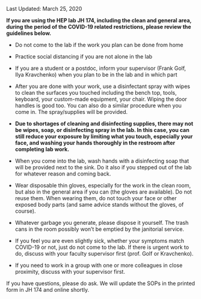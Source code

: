 Last Updated: March 25, 2020

**If you are using the HEP lab JH 174, including the clean and general area, during the period of the COVID-19 related restrictions, please review the guidelines below.**

 - Do not come to the lab if the work you plan can be done from home

 - Practice social distancing if you are not alone in the lab

 - If you are a student or a postdoc, inform your supervisor (Frank Golf, Ilya Kravchenko) when you plan to be in the lab and in which part

 - After you are done with your work, use a disinfectant spray with wipes to clean the surfaces you touched including the bench top, tools, keyboard, your custom-made equipment, your chair. Wiping the door handles is good too. You can also do a similar procedure when you come in. The spray/supplies will be provided.

 - **Due to shortages of cleaning and disinfecting supplies, there may not be wipes, soap, or disinfecting spray in the lab. In this case, you can still reduce your exposure by limiting what you touch, especially your face, and washing your hands thoroughly in the restroom after completing lab work.**

  - When you come into the lab, wash hands with a disinfecting soap that will be provided next to the sink. Do it also if you stepped out of the lab for whatever reason and coming back.

  - Wear disposable thin gloves, especially for the work in the clean room, but also in the general area if you can (the gloves are available). Do not reuse them. When wearing them, do not touch your face or other exposed body parts (and same advice stands without the gloves, of course).

   - Whatever garbage you generate, please dispose it yourself. The trash cans in the room possibly won’t be emptied by the janitorial service.

   - If you feel you are even slightly sick, whether your symptoms match COVID-19 or not, just do not come to the lab. If there is urgent work to do, discuss with your faculty supervisor first (prof. Golf or Kravchenko).

   - If you need to work in a group with one or more colleagues in close proximity, discuss with your supervisor first.
   


If you have questions, please do ask. We will update the SOPs in the printed form in JH 174 and online shortly.
